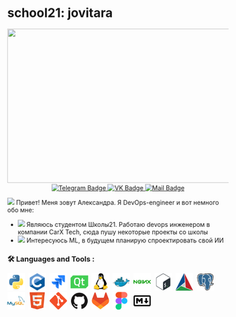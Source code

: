 # school21: jovitara
<div id="header" align="center">
  <img src="https://media.giphy.com/media/v1.Y2lkPTc5MGI3NjExOXV4N2h3cmE5YmRrc3Q5cWNycjJ6MG82NTBmZDdtZHA5cGoybTNhMyZlcD12MV9pbnRlcm5hbF9naWZfYnlfaWQmY3Q9Zw/NvONRxCxKRPpe/giphy.gif" width="600" height="350"/>
</div>
<div id="badges" align="center">
  <a href="https://t.me/vvvwwwv">
  <img src="https://img.shields.io/badge/-telegram-blue" alt="Telegram Badge"/>
    </a>
  <a href="https://vk.com/wrst1">
  <img src="https://img.shields.io/badge/-vk-1d00d6" alt="VK Badge"/>
    </a>
  <a href="mailto:vereckaya2425@gmail.com">
  <img src="https://img.shields.io/badge/-gmail.com-9d00ff" alt="Mail Badge"/>
    </a>
</div>
 <div align="left">
  <p></p><img src="https://media.giphy.com/media/v1.Y2lkPTc5MGI3NjExZ3Jud3Qzd2U1azVscTc5eTVsbHppaHRnM2tzYTJudmFyZDN4M3hxZSZlcD12MV9pbnRlcm5hbF9naWZfYnlfaWQmY3Q9cw/lTLY0aBWN5SaMeBzLd/giphy.gif" width="40px"> Привет! Меня зовут Александра. Я DevOps-engineer и вот немного обо мне:</p>
  <ul>
    <li><img src="https://media.giphy.com/media/v1.Y2lkPTc5MGI3NjExZ3Jud3Qzd2U1azVscTc5eTVsbHppaHRnM2tzYTJudmFyZDN4M3hxZSZlcD12MV9pbnRlcm5hbF9naWZfYnlfaWQmY3Q9cw/lTLY0aBWN5SaMeBzLd/giphy.gif" width="30px"/> Являюсь студентом Школы21. Работаю devops инженером в компании CarX Tech, сюда пушу некоторые проекты со школы</li>
    <li><img src="https://media.giphy.com/media/v1.Y2lkPTc5MGI3NjExZ3Jud3Qzd2U1azVscTc5eTVsbHppaHRnM2tzYTJudmFyZDN4M3hxZSZlcD12MV9pbnRlcm5hbF9naWZfYnlfaWQmY3Q9cw/lTLY0aBWN5SaMeBzLd/giphy.gif" width="30px"/> Интересуюсь ML, в будущем планирую спроектировать свой ИИ</li>
  </ul>
</div>

<div align="left">
  
### :hammer_and_wrench: Languages and Tools :

  <img src="https://github.com/devicons/devicon/blob/master/icons/python/python-original.svg" title="python" alt="python" width="40" height="40"/>&nbsp;
  <img src="https://github.com/devicons/devicon/blob/master/icons/c/c-original.svg" title="C" alt="C" width="40" height="40"/>&nbsp;
  <img src="https://github.com/devicons/devicon/blob/master/icons/jira/jira-original.svg" title="jira"  alt="jira" width="40" height="40"/>&nbsp;
  <img src="https://github.com/devicons/devicon/blob/master/icons/qt/qt-original.svg" title="qt" alt="qt" width="40" height="40"/>&nbsp;
  <img src="https://github.com/devicons/devicon/blob/master/icons/linux/linux-original.svg" title="linux" alt="linux" width="40" height="40"/>&nbsp;
  <img src="https://github.com/devicons/devicon/blob/master/icons/docker/docker-original.svg" title="docker" alt="docker" width="40" height="40"/>&nbsp;
  <img src="https://github.com/devicons/devicon/blob/master/icons/nginx/nginx-original.svg" title="nginx" alt="nginx" width="40" height="40"/>&nbsp;
  <img src="https://github.com/devicons/devicon/blob/master/icons/bash/bash-original.svg" title="bash" alt="bash" width="40" height="40"/>&nbsp;
  <img src="https://github.com/devicons/devicon/blob/master/icons/cmake/cmake-original.svg" title="cmake" alt="cmake" width="40" height="40"/>&nbsp;
  <img src="https://github.com/devicons/devicon/blob/master/icons/postgresql/postgresql-original.svg" title="postgresql" alt="postgresql" width="40" height="40"/>&nbsp;
  <img src="https://github.com/devicons/devicon/blob/master/icons/mysql/mysql-original-wordmark.svg" title="mySQL"  alt="mySQL" width="40" height="40"/>&nbsp;
  <img src="https://github.com/devicons/devicon/blob/master/icons/html5/html5-original.svg" title="HTML5" alt="HTML" width="40" height="40"/>&nbsp;
  <img src="https://github.com/devicons/devicon/blob/master/icons/git/git-original.svg"  title="git" alt="git" width="40" height="40"/>&nbsp;
  <img src="https://github.com/devicons/devicon/blob/master/icons/github/github-original.svg" title="github" alt="github" width="40" height="40"/>&nbsp;
  <img src="https://github.com/devicons/devicon/blob/master/icons/gitlab/gitlab-original.svg" title="gitlab" alt="gitlab" width="40" height="40"/>&nbsp;
  <img src="https://github.com/devicons/devicon/blob/master/icons/figma/figma-original.svg" title="figma" alt="figma" width="40" height="40"/>&nbsp;
  <img src="https://github.com/devicons/devicon/blob/master/icons/markdown/markdown-original.svg" title="markdown" alt="markdown" width="40" height="40"/>&nbsp;
</div>
